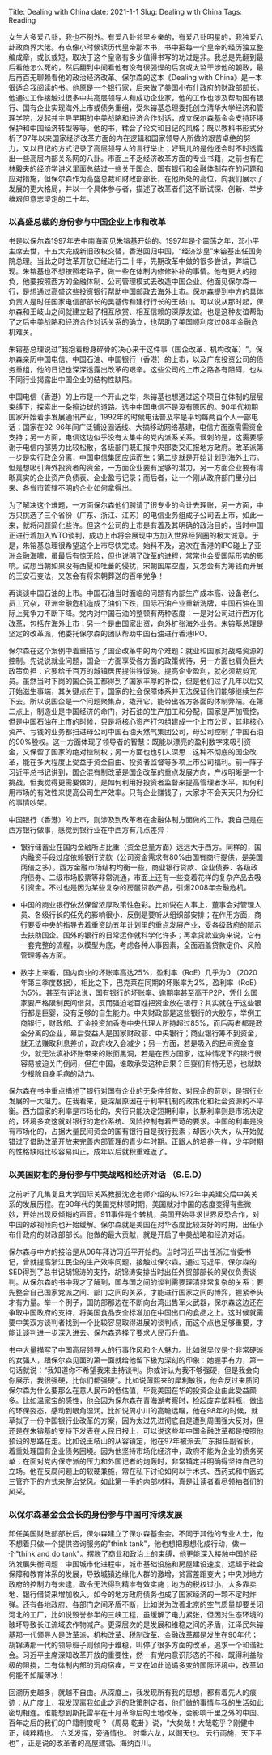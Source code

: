 Title: Dealing with China
date: 2021-1-1
Slug: Dealing with China
Tags: Reading



女生大多爱八卦，我也不例外。有爱八卦邻里乡亲的，有爱八卦明星的，我独爱八卦政商界大佬。有点像小时候读历代皇帝那本书，书中把每一个皇帝的经历独立整编成章，或长或短，取决于这个皇帝有多少值得书写的功过是非。我总是先翻到最后看他怎么死的，然后翻到中间看他有没有很强悍的后宫或太监干涉他的朝政，最后再百无聊赖看他的政治经济改革。保尔森的这本《Dealing with China》是一本很适合我阅读的书。他原是一个银行家，后来做了美国小布什政府的财政部部长。他通过工作接触过很多中共高层领导人和成功企业家，他的工作也涉及帮助国有银行、国有企业实现海外上市或债务重组，受朱镕基总理委托创立清华大学经济和管理学院，发起并主导早期的中美战略和经济合作对话，成立保尔森基金会支持环境保护和中国经济转型等等。他的书，糅合了论文和日记的风格；既以教科书形式分析了97年以来国家经济改革方面的内在逻辑和国家领导人所做的艰苦卓绝的努力，又以日记的方式记录了高层领导人的言行举止；好玩儿的是他还会时不时透露出一些高层内部关系网的八卦。市面上不乏经济改革方面的专业书籍，之前也有在[林毅夫的经济学讲义](https://yx-peipei.github.io/reading/%E6%80%9D%E8%80%83%E2%80%94%E3%80%8A%E4%B8%AD%E5%9B%BD%E7%BB%8F%E6%B5%8E%E4%B8%93%E9%A2%98%E3%80%8B.html)里面总结过一些关于国企、国有银行和金融体制存在的问题和应对措施，但保尔森作为高盛总裁和财政部部长，在他所处的高位，向我们展示了发展的更大格局，并以一个具体参与者，描述了改革者们这不断试探、创新、举步维艰但意志坚定的二十年。


### 以高盛总裁的身份参与中国企业上市和改革


书是以保尔森1997年去中南海面见朱镕基开始的。1997年是个震荡之年，邓小平主席去世，十五大完成新旧政权交替，香港回归中国，“经济沙皇”朱镕基出任国务院总理。当此之时改革开放已经进行二十年，先期改革中做的很多尝试，弊端已现。朱镕基也不想按照老路子，做一些在体制内修修补补的事情。他有更大的抱负，他要按照西方的金融体制、公司管理模式去改造中国企业。他面见保尔森一行，是想通过高盛这些投资银行帮助中国邮政去海外上市。保尔森提到中方的具体负责人是时任国家电信部部长的吴基传和建行行长的王岐山。可以说从那时起，保尔森和王岐山之间就建立起了相互欣赏、相互信赖的深厚友谊。也是这种友谊帮助了之后中美战略和经济合作对话关系的确立，也帮助了美国顺利度过08年金融危机难关。


朱镕基总理说过”我抱着粉身碎骨的决心来干这件事（国企改革、机构改革）“。保尔森亲历中国电信、中国石油、中国银行（香港）的上市，以及广东投资公司的债务重组，他的日记也深深透露出改革的艰辛。这些公司的上市之路各有阻碍，也从不同行业揭露出中国企业的结构性缺陷。


中国电信（香港）的上市是一个开山之举，朱镕基也想通过这个项目在体制的层层束缚下，探索出一条擦边球的道路。选中中国电信不是没有原因的。90年代初期国家开始着手发展通讯产业，1992年的时候电话普及率是平均每两百个人一部电话；国家在92-96年间广泛铺设固话线、大搞移动网络基建，电信方面亟需需资金支持；另一方面，电信这边似乎没有太集中的党内派系关系。讽刺的是，这需要感谢于电信内部势力比较松散，各级部门既汇报中央部委又汇报地方政府。改革派第一步是实行政企分离，中国电信集团应运而生；第二步就是开始计划到海外上市。但是想吸引海外投资者的资金，一方面企业要有足够的潜力，另一方面企业要有清晰真实的企业资产负债表、企业盈亏记录；而后者，让一个刚从政府部门里分出来、各省市管辖不明的企业如何拿得出。


为了解决这个难题，一方面保尔森他们聘请了很专业的会计去理账，另一方面，中方只挑选了三个省份（广东、浙江、江苏）的电信业务组成子公司去上市，如此一来，就将问题简化些许。但这个公司的上市是有着及其明确的政治目的，当时中国正进行着加入WTO谈判，成功上市将会展现中方加入世界经贸圈的极大诚意。于是，朱镕基总理很希望这个上市尽快完成。始料不及，这次在香港的IPO碰上了亚洲金融海啸，虽最后有惊无险，但也说明了改革的进程，常常也会受国际形势的影响。试想当朝如果没有西夏和吐蕃的侵扰，宋朝国库空虚，又怎会有为筹钱而开展的王安石变法，又怎会有将宋朝葬送的百年党争！


再谈谈中国石油的上市。中国石油当时面临的问题有内部生产成本高、设备老化、员工冗杂，亚洲金融危机造成了油价下跌，国际石油产业重新洗牌，中国石油在国际上竞争力不断下降。党内对中国石油的整顿有两种态度：一是对公司进行西方化改革，包括在海外上市；另一个是由国家出资，向外扩张海外业务。朱镕基总理是坚定的改革派，他委托保尔森的团队帮助中国石油进行香港IPO。


保尔森在这个案例中着重描写了国企改革中的两个难题：就业和国家对战略资源的控制。先说说就业问题，国企一方面享受各方面的政策优待，另一方面也肩负巨大政策负担：它要给千百万的城镇居民提供铁饭碗。提高企业盈利，就必须裁剪冗员。虽然当时下岗的国企员工都得到了国家丰厚的补偿，但是他们过了几年以后又开始滋生事端，其关键点在于，国家的社会保障体系并无法保证他们能够继续生存下去。所以说国企是一个问题聚集点，撬开它，能带出各方各面的体制弊端。在第二点上，制造业是中国经济的命门，对石油的生产加工和分配，国家是严加管控，但是中国石油在上市的时候，只是将核心资产打包组建成一个上市公司，其非核心资产、亏钱的业务都扫进母公司中国石油天然气集团公司，母公司控制了中国石油的90%股权。这一方面体现了领导者的智慧：既能以漂亮的盈利数字来吸引资金，又保留了国家的绝对控制权；另一方面也也引人深思：这种不彻底的国企改革，能在多大程度上受益于资金自由、投资者监督等多项上市公司福利。前一阵子习近平总书记讲到，国企混有制改革是国企改革的重点发展方向，产权明晰是一个挑战，但我觉得更需要做的，是如何利用好投资者监督来提高管理者水平，如何利用市场的有效性来提高公司生产效率。只有企业赚钱了，大家才不会天天只为分红的事情吵架。


中国银行（香港）的上市，则涉及到改革者在金融体制方面做的工作。我自己是在西方银行做事，感觉到银行业在中西方有几点差异：


* 银行储蓄业在国内金融所占比重（资金总量方面）远远大于西方。同样的，国内融资手段过度依赖银行贷款（公司资金需求有80%由国有商行提供，是美国两倍之多）。西方金融市场结构均衡一些，商业银行贷款、企业债券、各级政府债券、二级市场股票等非常流通，市面上还有一些变着花样的复杂产品去吸引资金。不过也是因为某些复杂的房屋贷款产品，引爆2008年金融危机。

  
* 中国的商业银行依然保留浓厚政策性色彩。比如说在人事上，董事会对管理人员、各级行长的任免的影响很小，反倒是要听从组织部安排；在作用方面，商行要受中央的指导去着重资助五年计划里的重点发展产业，受各级政府的暗示去扶助国企。国外的银行的日常运作就科学化许多；再拿贷款业务来说，它有一套完整的流程，以模型为底，考虑各种人事因素，全面涵盖贷款定价、风险管理等各方面。


* 数字上来看，国内商业的坏账率高达25%，盈利率（RoE）几乎为0 （2020年第三季度数据），相比之下，巴克莱在同期的坏账率为2%，盈利率（RoE）为5%。甚至有评论说，国有银行的坏账率、逾期率甚至高于P2P，凭什么国家要严格限制民间借贷，反而强迫老百姓把资金放在银行？其实就在于这些银行都是巨婴，没有足够的自生能力。中央财政部是这些银行的大股东，举例工商银行，财政部、汇金投资加香港中央代理人所持超过85%，而后两者都是政企分离的企业，幕后受益人是国家财政部、中央银行；商业银行筹不到资金，就无法赚取利息差价，政府收入会减少；另一方面，若是吸入的民间资金变少，就无法填补坏账带来的账面黑洞，若是在西方国家，这种情况下的银行很容易被迫关门倒闭，但在中国，谁敢承受这种后果？巨婴们有恃无恐，也就缺少根除自身毛病的动力。


保尔森在书中重点描述了银行对国有企业的无条件贷款、对民企的苛刻，是银行业发展的一大阻力。在我看来，更深层原因在于利率机制的政策化和社会资源的不平衡。西方国家的利率是市场化的，央行只能决定短期利率，长期利率则是市场决定的，环境多变这就对银行的定价系统、风险控制有着严苛的要求。中国的利率是没有市场化的，占据大量民间资金的国有银行自是我行我素；却因小失大，从开始就错过了借助改革开放来完善内部管理的青少年时期。正跟人的培养一样，少年时期的性格缺陷比较容易纠正，成年以后就积重难返了。


### 以美国财相的身份参与中美战略和经济对话 （S.E.D）


之前听了几集复旦大学国际关系教授沈逸老师介绍的从1972年中美建交后中美关系的发展历程。在90年代的美国克林顿时期，美国就对中国的态度变得有些微妙，开始出现反倾销的声音。911事件是个转机，美国开始寻求世界反恐合作，对中国的敌视倾向也开始缓解。保尔森就是美国在对华态度比较友好的时期，出任小布什政府的财政部部长。他做的最大贡献，就是开启了中美战略和经济对话。


保尔森与中方的接洽是从06年拜访习近平开始的。当时习近平出任浙江省委书记，曾就提高浙江民企的生产效率问题，接触过保尔森。通过习近平，保尔森的SED得到了总书记胡锦涛的支持，胡锦涛安排当时出任外贸部部长的吴仪负责谈判。从保尔森的书中我才了解到，国与国之间的谈判需要理清非常复杂的关系；要先整合自己国家党派之间、部门之间的关系，才能进行国家之间的博弈，握紧拳头才有力量。举一个例子，国防部那边在不断向台湾出售军火武器，保尔森这边还在争取中国政府的支持，将美国食品安全标准加在中国出口的食品之上。这时候就需要中美双方谈判者找到一个比较容易取得进展的谈判点，而这个点也足够重要，才能让谈判进一步深入进去。保尔森选择了要求人民币升值。


书中大量描写了中国高层领导人的行事作风和个人魅力。比如说吴仪是个非常硬派的女强人，跟保尔森见面的第一面就给他留下极为深刻的印象：她握手有力，第一句话就说：“我知道你不希望我来主持谈判。你或许认为我不够强硬，但是我会向你展示，我很强硬，比你们都强硬”。比如说薄熙来的犀利敏锐，他会反过来质问保尔森为什么要那么在意人民币的低估值，毕竟美国在华的投资企业由此受益颇多。比如温家宝的感性，他会因为保尔森在青海湖考察时，捡起废弃塑料瓶，做出的环保姿态，感动到眼角湿润。比如说周小川的高瞻远瞩，他在98年的时候，就草拟了一份中国银行业改革的方案，因为太过先进彻底自是遭到周围强大反对，但还是在朱镕基的支持下发表在人民日报上，可以说这些年中国金融改革都是按照他预设的思路在走。比如说王岐山的从容镇定，他在97年被派去广东担任副省长，着重处理国有企业债务困境。因为他坚持市场化经济中，政府不能为企业的债务买单；在面对党内保守派的压力和外国记者的炮轰时，非常镇定并明确得坚持自己的立场。他在反腐问题上的软硬兼施，常在私下讨论如何以手术式、西药式和中医式三管齐下的方式来整治党风。如此第一手的内部材料，真是让读者看尽领袖者们的风采。


### 以保尔森基金会会长的身份参与中国可持续发展


卸任美国财政部部长后，保尔森建立了保尔森基金会。不同于其他的专业人士，他不想着只做一个提供咨询服务的"think tank"，他也想把思想化成行动，做一个"think and do tank"。摆脱了商业和政治上的束缚，他更能深入接触中国的经济发展失衡问题：中国城市化进程中，城市基础设施和房屋建设速度，远超于社会保障和教育体系的发展，导致城镇边缘化人群的激增，贫富差距变大；中央对地方政府的控制力有未逮，政令无法得到精准有效实施；地方的税权过小，大多靠卖地、银行借贷来增加收入，如今的地方政府债务也成了国家经济的一颗不定时炸弹。还有各地政府、各部门之间矛盾不断，比如说为改善北京的空气质量却要关闭河北的工厂，比如说毁誉参半的三峡工程，虽缓解了电力紧张，但因对生态环境的破坏导致长江流域农作物减产。更深层次的是发展和维稳之间的矛盾，江泽民朱镕基那一代领导人是改革派，机构改革、税制改革、金融改革都是发生在90年代；胡锦涛那一代的领导班子则倾向于维稳，叫停了很多方面的改革，追求一个和谐社会。习近平主席深知改革开放的重要性，然一有党内意识形态的不和、既得利益阶级的阻挠，二有体制内部的沉疴宿疾，三又在如此诡谲多变的国际环境中，改革如何能不如履薄冰！



回溯历史越多，就越不自由。从深度上，我发现所有我的思想，都有着先人的痕迹；从广度上，我发现离我如此之远的政策制定者，他们做的事情与我的生活如此密切相连。谁能想到斯托雷平在十月革命后的土地改革，会影响千里之外的中国、百年之后的我们的户籍制度呢？《周易 乾卦》说，“大矣哉！大哉乾乎？刚健中正，纯粹精也。 六爻发挥，旁通情也。 时乘六龙，以御天也。 云行雨施，天下平也” ，正是说的改革者的高屋建瓴、海纳百川。
